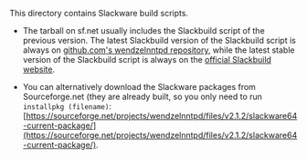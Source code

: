 This directory contains Slackware build scripts.

- The tarball on sf.net usually includes the Slackbuild script of the previous version. The latest Slackbuild version of the Slackbuild script is always on [github.com's wendzelnntpd repository](https://github.com/cdpxe/WendzelNNTPd/tree/master/packages/slackware), while the latest stable version of the Slackbuild script is always on the [official Slackbuild website](https://slackbuilds.org/repository/14.2/network/wendzelnntpd/).

- You can alternatively download the Slackware packages from Sourceforge.net (they are already built, so you only need to run `installpkg (filename)`: [https://sourceforge.net/projects/wendzelnntpd/files/v2.1.2/slackware64-current-package/](https://sourceforge.net/projects/wendzelnntpd/files/v2.1.2/slackware64-current-package/).
